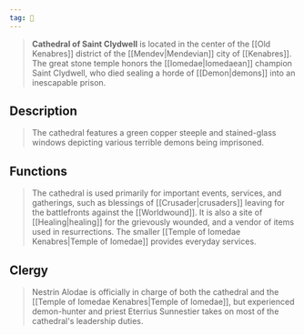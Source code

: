 ```yaml
---
tag: 🕍
---
```

> **Cathedral of Saint Clydwell** is located in the center of the [[Old Kenabres]] district of the [[Mendev|Mendevian]] city of [[Kenabres]]. The great stone temple honors the [[Iomedae|Iomedaean]] champion Saint Clydwell, who died sealing a horde of [[Demon|demons]] into an inescapable prison.



## Description

> The cathedral features a green copper steeple and stained-glass windows depicting various terrible demons being imprisoned.


## Functions

> The cathedral is used primarily for important events, services, and gatherings, such as blessings of [[Crusader|crusaders]] leaving for the battlefronts against the [[Worldwound]]. It is also a site of [[Healing|healing]] for the grievously wounded, and a vendor of items used in resurrections. The smaller [[Temple of Iomedae Kenabres|Temple of Iomedae]] provides everyday services.


## Clergy

> Nestrin Alodae is officially in charge of both the cathedral and the [[Temple of Iomedae Kenabres|Temple of Iomedae]], but experienced demon-hunter and priest Eterrius Sunnestier takes on most of the cathedral's leadership duties.








